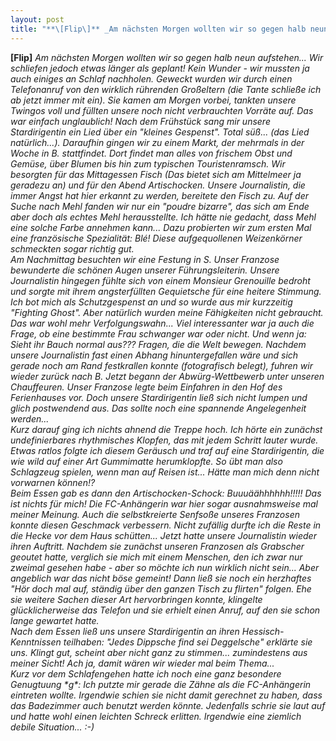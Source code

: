 ```yaml
---
layout: post
title: "**\[Flip\]** _Am nächsten Morgen wollten wir so gegen halb neun aufstehen..."
---
```


**\[Flip\]** _Am nächsten Morgen wollten wir so gegen halb neun aufstehen... Wir schliefen jedoch etwas länger als geplant! Kein Wunder - wir mussten ja auch einiges an Schlaf nachholen. Geweckt wurden wir durch einen Telefonanruf von den wirklich rührenden Großeltern (die Tante schließe ich ab jetzt immer mit ein). Sie kamen am Morgen vorbei, tankten unsere Twingos voll und füllten unsere noch nicht verbrauchten Vorräte auf. Das war einfach unglaublich! Nach dem Frühstück sang mir unsere Stardirigentin ein Lied über ein "kleines Gespenst". Total süß... (das Lied natürlich...). Daraufhin gingen wir zu einem Markt, der mehrmals in der Woche in B. stattfindet. Dort findet man alles von frischem Obst und Gemüse, über Blumen bis hin zum typischen Touristenramsch. Wir besorgten für das Mittagessen Fisch (Das bietet sich am Mittelmeer ja geradezu an) und für den Abend Artischocken. Unsere Journalistin, die immer Angst hat hier erkannt zu werden, bereitete den Fisch zu. Auf der Suche nach Mehl fanden wir nur ein "poudre bizarre", das sich am Ende aber doch als echtes Mehl herausstellte. Ich hätte nie gedacht, dass Mehl eine solche Farbe annehmen kann... Dazu probierten wir zum ersten Mal eine französische Spezialität: Blé! Diese aufgequollenen Weizenkörner schmeckten sogar richtig gut.  
Am Nachmittag besuchten wir eine Festung in S. Unser Franzose bewunderte die schönen Augen unserer Führungsleiterin. Unsere Journalistin hingegen fühlte sich von einem Monsieur Grenouille bedroht und sorgte mit ihrem angsterfüllten Gequietsche für eine heitere Stimmung. Ich bot mich als Schutzgespenst an und so wurde aus mir kurzzeitig "Fighting Ghost". Aber natürlich wurden meine Fähigkeiten nicht gebraucht. Das war wohl mehr Verfolgungswahn... Viel interessanter war ja auch die Frage, ob eine bestimmte Frau schwanger war oder nicht. Und wenn ja: Sieht ihr Bauch normal aus??? Fragen, die die Welt bewegen. Nachdem unsere Journalistin fast einen Abhang hinuntergefallen wäre und sich gerade noch am Rand festkrallen konnte (fotografisch belegt), fuhren wir wieder zurück nach B. Jetzt begann der Abwürg-Wettbewerb unter unseren Chauffeuren. Unser Franzose legte beim Einfahren in den Hof des Ferienhauses vor. Doch unsere Stardirigentin ließ sich nicht lumpen und glich postwendend aus. Das sollte noch eine spannende Angelegenheit werden...  
Kurz darauf ging ich nichts ahnend die Treppe hoch. Ich hörte ein zunächst undefinierbares rhythmisches Klopfen, das mit jedem Schritt lauter wurde. Etwas ratlos folgte ich diesem Geräusch und traf auf eine Stardirigentin, die wie wild auf einer Art Gummimatte herumklopfte. So übt man also Schlagzeug spielen, wenn man auf Reisen ist... Hätte man mich denn nicht vorwarnen können!?  
Beim Essen gab es dann den Artischocken-Schock: Buuuäähhhhhh!!!!! Das ist nichts für mich! Die FC-Anhängerin war hier sogar ausnahmsweise mal meiner Meinung. Auch die selbstkreierte Senfsoße unseres Franzosen konnte diesen Geschmack verbessern. Nicht zufällig durfte ich die Reste in die Hecke vor dem Haus schütten... Jetzt hatte unsere Journalistin wieder ihren Auftritt. Nachdem sie zunächst unseren Franzosen als Grabscher geoutet hatte, verglich sie mich mit einem Menschen, den ich zwar nur zweimal gesehen habe - aber so möchte ich nun wirklich nicht sein... Aber angeblich war das nicht böse gemeint! Dann ließ sie noch ein herzhaftes "Hör doch mal auf, ständig über den ganzen Tisch zu flirten" folgen. Ehe sie weitere Sachen dieser Art hervorbringen konnte, klingelte glücklicherweise das Telefon und sie erhielt einen Anruf, auf den sie schon lange gewartet hatte.  
Nach dem Essen ließ uns unsere Stardirigentin an ihren Hessisch-Kenntnissen teilhaben: "Jedes Dippsche find sei Deggelsche" erklärte sie uns. Klingt gut, scheint aber nicht ganz zu stimmen... zumindestens aus meiner Sicht! Ach ja, damit wären wir wieder mal beim Thema...  
Kurz vor dem Schlafengehen hatte ich noch eine ganz besondere Genugtuung \*g\*: Ich putzte mir gerade die Zähne als die FC-Anhängerin eintreten wollte. Irgendwie schien sie nicht damit gerechnet zu haben, dass das Badezimmer auch benutzt werden könnte. Jedenfalls schrie sie laut auf und hatte wohl einen leichten Schreck erlitten. Irgendwie eine ziemlich debile Situation... :-)_
